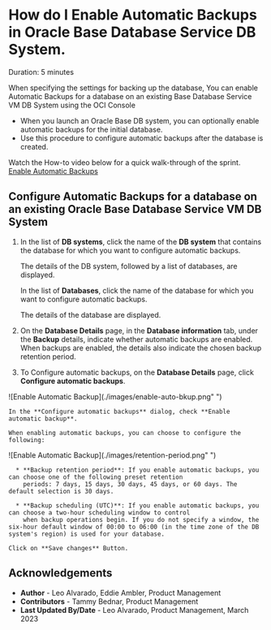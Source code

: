 # How do I Enable Automatic Backups in Oracle Base Database Service DB System.
Duration: 5 minutes

When specifying the settings for backing up the database, You can enable Automatic Backups for a database on an existing Base Database Service VM DB System using the OCI Console
 
* When you launch an Oracle Base DB system, you can optionally enable automatic backups for the initial database.
* Use this procedure to configure automatic backups after the database is created.

Watch the How-to video below for a quick walk-through of the sprint.
[Enable Automatic Backups](youtube:A258cuNZHfw)


## Configure Automatic Backups for a database on an existing Oracle Base Database Service VM DB System

1. In the list of **DB systems**, click the name of the **DB system** that contains the database for which you want to configure automatic backups.

      The details of the DB system, followed by a list of databases, are displayed.

      In the list of **Databases**, click the name of the database for which you want to configure automatic backups.

      The details of the database are displayed.

2. On the **Database Details** page, in the **Database information** tab, under the **Backup** details, indicate whether automatic backups are enabled. When backups are enabled, the details also indicate the chosen backup retention period.


3. To Configure automatic backups, on the **Database Details** page, click **Configure automatic backups**.

  ![Enable Automatic Backup](./images/enable-auto-bkup.png" ")

    In the **Configure automatic backups** dialog, check **Enable automatic backup**.

    When enabling automatic backups, you can choose to configure the following:

  ![Enable Automatic Backup](./images/retention-period.png" ")

      * **Backup retention period**: If you enable automatic backups, you can choose one of the following preset retention  
        periods: 7 days, 15 days, 30 days, 45 days, or 60 days. The default selection is 30 days.

      * **Backup scheduling (UTC)**: If you enable automatic backups, you can choose a two-hour scheduling window to control
        when backup operations begin. If you do not specify a window, the six-hour default window of 00:00 to 06:00 (in the time zone of the DB system's region) is used for your database.

    Click on **Save changes** Button.

## Acknowledgements
* **Author** - Leo Alvarado, Eddie Ambler, Product Management
* **Contributors** -  Tammy Bednar, Product Management
* **Last Updated By/Date** - Leo Alvarado, Product Management, March 2023
